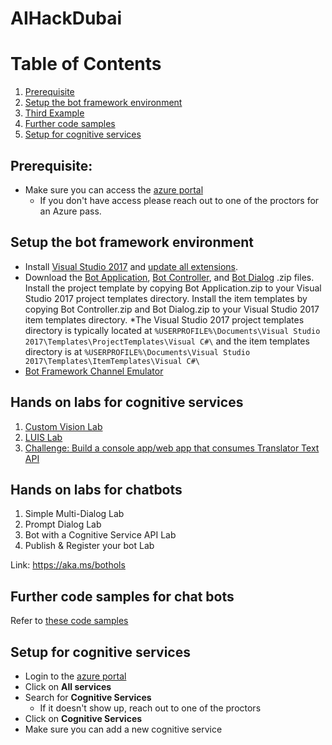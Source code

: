 
# AIHackDubai

# Table of Contents
1. [Prerequisite](#prerequisite)
2. [Setup the bot framework environment](#bot_setup)
3. [Third Example](#bot_hands_on_labs)
4. [Further code samples](#bot_code_samples)
5. [Setup for cognitive services](#cs_setup)

## Prerequisite:
* Make sure you can access the [azure portal](portal.azure.com/)
  * If you don't have access please reach out to one of the proctors for an Azure pass.

## Setup the bot framework environment <a name="bot_setup"></a>
* Install [Visual Studio 2017](https://www.visualstudio.com/downloads/) and [update all extensions](https://docs.microsoft.com/en-us/visualstudio/extensibility/how-to-update-a-visual-studio-extension).
* Download the [Bot Application](http://aka.ms/bf-bc-vstemplate), [Bot Controller](http://aka.ms/bf-bc-vscontrollertemplate), and [Bot Dialog](http://aka.ms/bf-bc-vsdialogtemplate) .zip files. Install the project template by copying Bot Application.zip to your Visual Studio 2017 project templates directory. Install the item templates by copying Bot Controller.zip and Bot Dialog.zip to your Visual Studio 2017 item templates directory.
*The Visual Studio 2017 project templates directory is typically located at ```%USERPROFILE%\Documents\Visual Studio 2017\Templates\ProjectTemplates\Visual C#\``` and the item templates directory is at ```%USERPROFILE%\Documents\Visual Studio 2017\Templates\ItemTemplates\Visual C#\```
* [Bot Framework Channel Emulator](https://github.com/Microsoft/BotFramework-Emulator/releases/download/v3.5.35/botframework-emulator-Setup-3.5.35.exe)

## Hands on labs for cognitive services <a name="bot_hands_on_labs"></a>
1. [Custom Vision Lab](https://github.com/Azure/LearnAI-Bootcamp/blob/master/lab01.2_customvision01/0_README.md)
2. [LUIS Lab](https://github.com/Azure/LearnAI-Bootcamp/blob/master/lab01.5-luis/1_LUIS.md)
3. [Challenge: Build a console app/web app that consumes Translator Text API](https://docs.microsoft.com/en-us/azure/cognitive-services/translator/translator-info-overview)

## Hands on labs for chatbots
1. Simple Multi-Dialog Lab
2. Prompt Dialog Lab
3. Bot with a Cognitive Service API Lab
4. Publish & Register your bot  Lab
 
Link: https://aka.ms/bothols

## Further code samples for chat bots <a name="bot_code_samples"></a>
Refer to [these code samples](https://github.com/SherifElMahdi/botsfromzerotohero)

## Setup for cognitive services <a name="cs_setup"></a>
* Login to the [azure portal](portal.azure.com/)
* Click on **All services**
* Search for **Cognitive Services**
  * If it doesn't show up, reach out to one of the proctors
* Click on **Cognitive Services**
* Make sure you can add a new cognitive service
